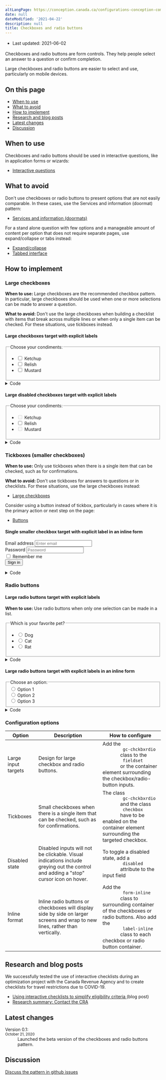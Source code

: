 ```yaml
---
altLangPage: https://conception.canada.ca/configurations-conception-communes/cases-cocher-boutons-radio.html
date: null
dateModified: '2021-04-22'
description: null
title: Checkboxes and radio buttons
---
```



<div class="row">
 <div class="col-md-12 pull-left">
  <ul class="list-inline small mrgn-bttm-sm" id="list-inline-desktop-only" style="line-height:1.65em">
   <li class="mrgn-rght-lg">
    Last updated: 2021-06-02
   </li>
  </ul>
 </div>
</div>

<section>
 <p>
  Checkboxes and radio buttons are form controls. They help people select an answer to a question or confirm completion.
 </p>
 <p>
  Large checkboxes and radio buttons are easier to select and use, particularly on mobile devices.
 </p>
 <section>
  <h2>
   On this page
  </h2>
  <ul>
   <li>
    <a href="#use">
     When to use
    </a>
   </li>
   <li>
    <a href="#avoid">
     What to avoid
    </a>
   </li>
   <li>
    <a href="#implement">
     How to implement
    </a>
   </li>
   <li>
    <a href="#research">
     Research and blog posts
    </a>
   </li>
   <li>
    <a href="#latest">
     Latest changes
    </a>
   </li>
   <li>
    <a href="#discuss">
     Discussion
    </a>
   </li>
  </ul>
 </section>
 <section>
  <h2 id="use">
   When to use
  </h2>
  <p>
   Checkboxes and radio buttons should be used in interactive questions, like in application forms or wizards:
  </p>
  <ul>
   <li>
    <a href="./interactive-questions.html">
     Interactive questions
    </a>
   </li>
  </ul>
 </section>
 <section>
  <h2 id="avoid">
   What to avoid
  </h2>
  <p>
   Don't use checkboxes or radio buttons to present options that are not easily comparable. In these cases, use the Services and information (doormat) pattern:
  </p>
  <ul>
   <li>
    <a href="./services-information.html">
     Services and information (doormats)
    </a>
   </li>
  </ul>
  <p>
   For a stand alone question with few options and a manageable amount of content per option that does not require separate pages, use expand/collapse or tabs instead:
  </p>
  <ul>
   <li>
    <a href="./collapsible-content.html">
     Expand/collapse
    </a>
   </li>
   <li>
    <a href="./tabbed-interface.html">
     Tabbed interface
    </a>
   </li>
  </ul>
 </section>
 <section>
  <h2 id="implement">
   How to implement
  </h2>
  <h3 id="large-checkboxes">
   Large checkboxes
  </h3>
  <p>
   <b>
    When to use:
   </b>
   Large checkboxes are the recommended checkbox pattern. In particular, large checkboxes should be used when one or more selections can be made to answer a question.
  </p>
  <p>
   <b>
    What to avoid:
   </b>
   Don't use the large checkboxes when building a checklist with items that break across multiple lines or when only a single item can be checked. For these situations, use tickboxes instead.
  </p>
  <section>
   <h4>
    Large checkboxes target with explicit labels
   </h4>
   <div class="panel panel-default pattern-demo">
    <div class="panel-body">
     <fieldset class="gc-chckbxrdio">
      <legend>
       Choose your condiments:
      </legend>
      <ul class="list-unstyled lst-spcd-2">
       <li class="checkbox">
        <input id="cond1" type="checkbox"/>
        <label for="cond1">
         Ketchup
        </label>
       </li>
       <li class="checkbox">
        <input id="cond2" type="checkbox"/>
        <label for="cond2">
         Relish
        </label>
       </li>
       <li class="checkbox">
        <input id="cond3" type="checkbox"/>
        <label for="cond3">
         Mustard
        </label>
       </li>
      </ul>
     </fieldset>
    </div>
   </div>
   <details>
    <summary>
     Code
    </summary>
    <details>
     <summary>
      HTML
     </summary>
     <pre><code>&lt;fieldset class="gc-chckbxrdio"&gt;
	&lt;legend&gt;Choose your condiments:&lt;/legend&gt;
	&lt;ul class="list-unstyled lst-spcd-2"&gt;
		&lt;li class="checkbox"&gt;
			&lt;input type="checkbox" id="cond1"&gt;
			&lt;label for="cond1"&gt;Ketchup&lt;/label&gt;
		&lt;/li&gt;
		&lt;li class="checkbox"&gt;
			&lt;input type="checkbox" id="cond2"&gt;
			&lt;label for="cond2"&gt;Relish&lt;/label&gt;
		&lt;/li&gt;
		&lt;li class="checkbox"&gt;
			&lt;input type="checkbox" id="cond3"&gt;
			&lt;label for="cond3"&gt;Mustard&lt;/label&gt;
		&lt;/li&gt;
	&lt;/ul&gt;
&lt;/fieldset&gt;</code></pre>
    </details>
    <details>
     <summary>
      CSS
     </summary>
     <pre><code>.gc-chckbxrdio label {
  cursor: pointer;
  display: block;
  font-size: 20px;
}

.gc-chckbxrdio legend {
  float: none;
  font-size: 22px;
  font-weight: 700;
  margin-bottom: 15px;
  margin-top: 0;
}

.gc-chckbxrdio input[type="checkbox"] {
  border: 0;
  clip: rect(0 0 0 0);
  height: 1px;
  margin: -1px;
  overflow: hidden;
  padding: 0;
  position: absolute;
  width: 1px;
}

.gc-chckbxrdio input[type="checkbox"][disabled] + label {
  cursor: not-allowed;
  opacity: .5;
}

.gc-chckbxrdio input[type="checkbox"] + label {
  display: inline-block;
  line-height: 2;
  margin-left: 36px;
  width: auto;
}

.gc-chckbxrdio input[type="checkbox"] + label::before {
  border: 4px solid #fff;
  -webkit-box-shadow: 0 0 0 2px #000;
          box-shadow: 0 0 0 2px #000;
  content: "";
  display: inline-block;
  height: 36px;
  left: 0;
  position: absolute;
  top: 2px;
  width: 36px;
}

.gc-chckbxrdio input[type="checkbox"] + label:hover::before {
  background-image: -webkit-gradient(linear, left top, left bottom, from(#e6e5e5), color-stop(50%, white));

  background-image: linear-gradient(to bottom, #e6e5e5, white 50%);
}

.gc-chckbxrdio input[type="checkbox"]:focus + label::before {
  -webkit-box-shadow: 0 0 0 2px #000, 0 0 8px 4px #3b99fc;
          box-shadow: 0 0 0 2px #000, 0 0 8px 4px #3b99fc;
}

.gc-chckbxrdio.checkbox input[type="checkbox"] + label,
.gc-chckbxrdio.checkbox input[type="checkbox"] + label + ul {
  font-size: 17px;
  min-height: 23px;
}

.gc-chckbxrdio.checkbox input[type="checkbox"] + label::before {
  height: 24px;
  left: 6px;
  top: 4px;
  width: 24px;
}

.gc-chckbxrdio.checkbox input[type="checkbox"]:checked + label::after {
  border-width: 0 3px 3px 0;
  height: 16px;
  left: 14px;
  top: 6px;
  width: 9px;
}

.gc-chckbxrdio input[type="checkbox"]:checked + label::after {
  border-color: #333;
  border-style: solid;
  border-width: 0 5px 5px 0;
  content: "";
  display: inline-block;
  height: 26px;
  left: 12px;
  position: absolute;
  top: 4px;
  -webkit-transform: rotate(45deg);
          transform: rotate(45deg);
  width: 13px;
}</code></pre>
    </details>
   </details>
   <h4>
    Large disabled checkboxes target with explicit labels
   </h4>
   <div class="panel panel-default pattern-demo">
    <div class="panel-body">
     <fieldset class="gc-chckbxrdio">
      <legend>
       Choose your condiments:
      </legend>
      <ul class="list-unstyled lst-spcd-2">
       <li class="checkbox">
        <input disabled="" id="cond4" type="checkbox"/>
        <label for="cond4">
         Ketchup
        </label>
       </li>
       <li class="checkbox">
        <input id="cond5" type="checkbox"/>
        <label for="cond5">
         Relish
        </label>
       </li>
       <li class="checkbox">
        <input disabled="" id="cond6" type="checkbox"/>
        <label for="cond6">
         Mustard
        </label>
       </li>
      </ul>
     </fieldset>
    </div>
   </div>
   <details>
    <summary>
     Code
    </summary>
    <details>
     <summary>
      HTML
     </summary>
     <pre><code>&lt;fieldset class="gc-chckbxrdio"&gt;
	&lt;legend&gt;Choose your condiments:;&lt;/legend&gt;
	&lt;ul class="list-unstyled lst-spcd-2"&gt;
		&lt;li class="checkbox"&gt;
			&lt;input type="checkbox" id="cond4" disabled&gt;
			&lt;label for="cond1"&gt;Ketchup&lt;/label&gt;
		&lt;/li&gt;
		&lt;li class="checkbox"&gt;
			&lt;input type="checkbox" id="cond5"&gt;
			&lt;label for="cond2"&gt;Relish&lt;/label&gt;
		&lt;/li&gt;
		&lt;li class="checkbox"&gt;
			&lt;input type="checkbox" id="cond6" disabled&gt;
			&lt;label for="cond3"&gt;Mustard&lt;/label&gt;
		&lt;/li&gt;
	&lt;/ul&gt;
&lt;/fieldset&gt;</code></pre>
    </details>
    <details>
     <summary>
      CSS
     </summary>
     <pre><code>.gc-chckbxrdio label {
  cursor: pointer;
  display: block;
  font-size: 20px;
}

.gc-chckbxrdio legend {
  float: none;
  font-size: 22px;
  font-weight: 700;
  margin-bottom: 15px;
  margin-top: 0;
}

.gc-chckbxrdio input[type="checkbox"] {
  border: 0;
  clip: rect(0 0 0 0);
  height: 1px;
  margin: -1px;
  overflow: hidden;
  padding: 0;
  position: absolute;
  width: 1px;
}

.gc-chckbxrdio input[type="checkbox"][disabled] + label {
  cursor: not-allowed;
  opacity: .5;
}

.gc-chckbxrdio input[type="checkbox"] + label {
  display: inline-block;
  line-height: 2;
  margin-left: 36px;
  width: auto;
}

.gc-chckbxrdio input[type="checkbox"] + label::before {
  border: 4px solid #fff;
  -webkit-box-shadow: 0 0 0 2px #000;
          box-shadow: 0 0 0 2px #000;
  content: "";
  display: inline-block;
  height: 36px;
  left: 0;
  position: absolute;
  top: 2px;
  width: 36px;
}

.gc-chckbxrdio input[type="checkbox"] + label:hover::before {
  background-image: -webkit-gradient(linear, left top, left bottom, from(#e6e5e5), color-stop(50%, white));
  background-image: linear-gradient(to bottom, #e6e5e5, white 50%);
}

.gc-chckbxrdio input[type="checkbox"]:focus + label::before {
  -webkit-box-shadow: 0 0 0 2px #000, 0 0 8px 4px #3b99fc;
          box-shadow: 0 0 0 2px #000, 0 0 8px 4px #3b99fc;
}

.gc-chckbxrdio.checkbox input[type="checkbox"] + label,
.gc-chckbxrdio.checkbox input[type="checkbox"] + label + ul {
  font-size: 17px;
  min-height: 23px;
}

.gc-chckbxrdio.checkbox input[type="checkbox"] + label::before {
  height: 24px;
  left: 6px;
  top: 4px;
  width: 24px;
}

.gc-chckbxrdio.checkbox input[type="checkbox"]:checked + label::after {
  border-width: 0 3px 3px 0;
  height: 16px;
  left: 14px;
  top: 6px;
  width: 9px;
}

.gc-chckbxrdio input[type="checkbox"]:checked + label::after {
  border-color: #333;
  border-style: solid;
  border-width: 0 5px 5px 0;
  content: "";
  display: inline-block;
  height: 26px;
  left: 12px;
  position: absolute;
  top: 4px;
  -webkit-transform: rotate(45deg);
          transform: rotate(45deg);
  width: 13px;
}</code></pre>
    </details>
   </details>
  </section>
  <section>
   <h3 id="small-checkboxes">
    Tickboxes (smaller checkboxes)
   </h3>
   <p>
    <b>
     When to use:
    </b>
    Only use tickboxes when there is a single item that can be checked, such as for confirmations.
   </p>
   <p>
    <b>
     What to avoid:
    </b>
    Don't use tickboxes for answers to questions or in checklists. For these situations, use the large checkboxes instead:
   </p>
   <ul>
    <li>
     <a href="#large-checkboxes">
      Large checkboxes
     </a>
    </li>
   </ul>
   <p>
    Consider using a button instead of tickbox, particularly in cases where it is the primary action or next step on the page:
   </p>
   <ul>
    <li>
     <a href="./buttons.html">
      Buttons
     </a>
    </li>
   </ul>
   <h4>
    Single smaller checkbox target with explicit label in an inline form
   </h4>
   <div class="panel panel-default pattern-demo">
    <div class="panel-body">
     <form action="#" class="form-inline" method="get">
      <div class="form-group">
       <label class="wb-inv" for="exampleInputEmail2">
        Email address
       </label>
       <input class="form-control" id="exampleInputEmail2" placeholder="Enter email" type="email">
       </input>
      </div>
      <div class="form-group">
       <label class="wb-inv" for="exampleInputPassword2">
        Password
       </label>
       <input class="form-control" id="exampleInputPassword2" placeholder="Password" type="password">
       </input>
      </div>
      <div class="checkbox gc-chckbxrdio">
       <input id="remember2" type="checkbox">
        <label for="remember2">
         Remember me
        </label>
       </input>
      </div>
      <button class="btn btn-default" type="submit">
       Sign in
      </button>
     </form>
    </div>
   </div>
   <details>
    <summary>
     Code
    </summary>
    <details>
     <summary>
      HTML
     </summary>
     <pre class="mrgn-tp-md"><code>&lt;form class="form-inline" method="get" action="#"&gt;
	&lt;div class="form-group"&gt;
		&lt;label class="wb-inv" for="exampleInputEmail2"&gt;Email address&lt;/label&gt;
		&lt;input type="email" class="form-control" id="exampleInputEmail2" placeholder="Enter email" /&gt;
	&lt;/div&gt;
	&lt;div class="form-group"&gt;
		&lt;label class="wb-inv" for="exampleInputPassword2"&gt;Password&lt;/label&gt;
		&lt;input type="password" class="form-control" id="exampleInputPassword2" placeholder="Password" /&gt;
	&lt;/div&gt;
	&lt;div class="checkbox gc-chckbxrdio"&gt;
		&lt;input id="remember2" type="checkbox" /&gt;
		&lt;label for="remember2"&gt;Remember me&lt;/label&gt;
	&lt;/div&gt;
	&lt;button type="submit" class="btn btn-default"&gt;Sign in&lt;/button&gt;
&lt;/form&gt;</code></pre>
    </details>
    <details>
     <summary>
      CSS
     </summary>
     <pre><code>.gc-chckbxrdio label {
  cursor: pointer;
  display: block;
  font-size: 20px;
}

.gc-chckbxrdio legend {
  float: none;
  font-size: 22px;
  font-weight: 700;
  margin-bottom: 15px;
  margin-top: 0;
}

.gc-chckbxrdio input[type="checkbox"] {
  border: 0;
  clip: rect(0 0 0 0);
  height: 1px;
  margin: -1px;
  overflow: hidden;
  padding: 0;
  position: absolute;
  width: 1px;
}

.gc-chckbxrdio input[type="checkbox"][disabled] + label {
  cursor: not-allowed;
  opacity: .5;
}

.gc-chckbxrdio input[type="checkbox"] + label {
  display: inline-block;
  line-height: 2;
  margin-left: 36px;
  width: auto;
}

.gc-chckbxrdio input[type="checkbox"] + label::before {
  border: 4px solid #fff;
  -webkit-box-shadow: 0 0 0 2px #000;
          box-shadow: 0 0 0 2px #000;
  content: "";
  display: inline-block;
  height: 36px;
  left: 0;
  position: absolute;
  top: 2px;
  width: 36px;
}

.gc-chckbxrdio input[type="checkbox"] + label:hover::before {
  background-image: -webkit-gradient(linear, left top, left bottom, from(#e6e5e5), color-stop(50%, white));
  background-image: linear-gradient(to bottom, #e6e5e5, white 50%);
}

.gc-chckbxrdio input[type="checkbox"]:focus + label::before {
  -webkit-box-shadow: 0 0 0 2px #000, 0 0 8px 4px #3b99fc;
          box-shadow: 0 0 0 2px #000, 0 0 8px 4px #3b99fc;
}

.gc-chckbxrdio.checkbox input[type="checkbox"] + label,
.gc-chckbxrdio.checkbox input[type="checkbox"] + label + ul {
  font-size: 17px;
  min-height: 23px;
}

.gc-chckbxrdio.checkbox input[type="checkbox"] + label::before {
  height: 24px;
  left: 6px;
  top: 4px;
  width: 24px;
}

.gc-chckbxrdio.checkbox input[type="checkbox"]:checked + label::after {
  border-width: 0 3px 3px 0;
  height: 16px;
  left: 14px;
  top: 6px;
  width: 9px;
}

.gc-chckbxrdio input[type="checkbox"]:checked + label::after {
  border-color: #333;
  border-style: solid;
  border-width: 0 5px 5px 0;
  content: "";
  display: inline-block;
  height: 26px;
  left: 12px;
  position: absolute;
  top: 4px;
  -webkit-transform: rotate(45deg);
          transform: rotate(45deg);
  width: 13px;
}

.gc-chckbxrdio.form-inline .label-inline {
  padding-right: 20px;
}

.gc-chckbxrdio.form-inline .label-inline label {
  padding-left: 10px;
}</code></pre>
    </details>
   </details>
  </section>
  <section>
   <h3>
    Radio buttons
   </h3>
   <h4>
    Large radio buttons target with explicit labels
   </h4>
   <p>
    <b>
     When to use:
    </b>
    Use radio buttons when only one selection can be made in a list.
   </p>
   <div class="panel panel-default pattern-demo">
    <div class="panel-body">
     <fieldset class="gc-chckbxrdio">
      <legend>
       Which is your favorite pet?
      </legend>
      <ul class="list-unstyled lst-spcd-2">
       <li class="radio">
        <input id="animal-1" name="animal" type="radio"/>
        <label for="animal-1">
         Dog
        </label>
       </li>
       <li class="radio">
        <input id="animal-2" name="animal" type="radio"/>
        <label for="animal-2">
         Cat
        </label>
       </li>
       <li class="radio">
        <input id="animal-3" name="animal" type="radio"/>
        <label for="animal-3">
         Rat
        </label>
       </li>
      </ul>
     </fieldset>
    </div>
   </div>
   <details>
    <summary>
     Code
    </summary>
    <details>
     <summary>
      HTML
     </summary>
     <pre><code>&lt;fieldset class="gc-chckbxrdio"&gt;
	&lt;legend&gt;Which is your favorite pet?&lt;/legend&gt;
	&lt;ul class="list-unstyled lst-spcd-2"&gt;
		&lt;li class="radio"&gt;
			&lt;input type="radio" name="animal" id="animal-1"&gt;
			&lt;label for="animal-1"&gt;Dog&lt;/label&gt;
		&lt;/li&gt;
		&lt;li class="radio"&gt;
			&lt;input type="radio" name="animal" id="animal-2"&gt;
			&lt;label for="animal-2"&gt;Cat&lt;/label&gt;
		&lt;/li&gt;
		&lt;li class="radio"&gt;
			&lt;input type="radio" name="animal" id="animal-3"&gt;
			&lt;label for="animal-3"&gt;Rat&lt;/label&gt;
		&lt;/li&gt;
	&lt;/ul&gt;
&lt;/fieldset&gt;</code></pre>
    </details>
    <details>
     <summary>
      CSS
     </summary>
     <pre><code>

</code></pre>
    </details>
   </details>
   <h4>
    Large radio buttons target with explicit labels in an inline form
   </h4>
   <div class="panel panel-default pattern-demo">
    <div class="panel-body">
     <fieldset class="gc-chckbxrdio form-inline">
      <legend>
       Choose an option:
      </legend>
      <div class="label-inline">
       <input id="inlineRadio1" name="optradio" type="radio"/>
       <label for="inlineRadio1">
        Option 1
       </label>
      </div>
      <div class="label-inline">
       <input id="inlineRadio2" name="optradio" type="radio"/>
       <label for="inlineRadio2">
        Option 2
       </label>
      </div>
      <div class="label-inline">
       <input id="inlineRadio3" name="optradio" type="radio"/>
       <label for="inlineRadio3">
        Option 3
       </label>
      </div>
     </fieldset>
    </div>
   </div>
   <details>
    <summary>
     Code
    </summary>
    <details>
     <summary>
      HTML
     </summary>
     <pre><code>&lt;fieldset class="gc-chckbxrdio form-inline"&gt;
	&lt;legend&gt;Choose an option&lt;/legend&gt;
	&lt;div class="label-inline"&gt;
		&lt;input id="inlineRadio1" type="radio" name="optradio"&gt;
		&lt;label for="inlineRadio1"&gt;Option 1&lt;/label&gt;
	&lt;/div&gt;
	&lt;div class="label-inline"&gt;
		&lt;input id="inlineRadio2" type="radio" name="optradio"&gt;
		&lt;label for="inlineRadio2"&gt;Option 2&lt;/label&gt;
	&lt;/div&gt;
	&lt;div class="label-inline"&gt;
		&lt;input id="inlineRadio3" type="radio" name="optradio"&gt;
		&lt;label for="inlineRadio3"&gt;Option 3&lt;/label&gt;
	&lt;/div&gt;
&lt;/fieldset&gt;</code></pre>
    </details>
    <details>
     <summary>
      CSS
     </summary>
     <pre><code>.provisional.gc-chckbxrdio label {
	cursor: pointer;
	display: block;
	font-size: 20px;
}
.provisional.gc-chckbxrdio legend {
	float: none;
	font-size: 22px;
	font-weight: 700;
	margin-bottom: 15px;
	margin-top: 0;
}
.provisional.gc-chckbxrdio input[type="radio"] {
	border: 0;
	clip: rect(0 0 0 0);
	height: 1px;
	margin: -1px;
	overflow: hidden;
	padding: 0;
	position: absolute;
	width: 1px;
}
.provisional.gc-chckbxrdio input[type="radio"][disabled] + label {
	cursor: not-allowed;
	opacity: .5;
}
.provisional.gc-chckbxrdio input[type="radio"] + label {
	display: inline-block;
	line-height: 2;
	margin-left: 36px;
	width: auto;
}
.provisional.gc-chckbxrdio input[type="radio"] + label::before {
	border: 4px solid #fff;
	-webkit-box-shadow: 0 0 0 2px #000;
	box-shadow: 0 0 0 2px #000;
	content: "";
	display: inline-block;
	height: 36px;
	left: 0;
	position: absolute;
	top: 2px;
	width: 36px;
}
.provisional.gc-chckbxrdio input[type="radio"] + label:hover::before {
	background-image: -webkit-gradient(linear, left top, left bottom, from(#e6e5e5), color-stop(50%, white));
	background-image: linear-gradient(to bottom, #e6e5e5, white 50%);
}
.provisional.gc-chckbxrdio input[type="radio"]:focus + label::before {
	-webkit-box-shadow: 0 0 0 2px #000, 0 0 8px 4px #3b99fc;
	box-shadow: 0 0 0 2px #000, 0 0 8px 4px #3b99fc;
}
.provisional.gc-chckbxrdio input[type="radio"] + label::before {
	border-radius: 50%;
}
.provisional.gc-chckbxrdio input[type="radio"]:checked + label::before {
	background: #444;
}
.provisional.gc-chckbxrdio.form-inline .label-inline {
	padding-right: 20px;
}
.provisional.gc-chckbxrdio.form-inline .label-inline label {
	padding-left: 10px;
}</code></pre>
    </details>
   </details>
  </section>
  <section>
   <h3 id="configuration">
    Configuration options
   </h3>
   <table class="table">
    <thead>
     <tr>
      <th>
       Option
      </th>
      <th>
       Description
      </th>
      <th>
       How to configure
      </th>
     </tr>
    </thead>
    <tbody>
     <tr>
      <td>
       Large input targets
      </td>
      <td>
       Design for large checkbox and radio buttons.
      </td>
      <td>
       Add the
       <code>
        gc-chckbxrdio
       </code>
       class to the
       <code>
        fieldset
       </code>
       or the container element surrounding the checkbox/radio-button inputs.
      </td>
     </tr>
     <tr>
      <td>
       Tickboxes
      </td>
      <td>
       Small checkboxes when there is a single item that can be checked, such as for confirmations.
      </td>
      <td>
       The class
       <code>
        gc-chckbxrdio
       </code>
       and the class
       <code>
        checkbox
       </code>
       have to be enabled on the container element surrounding the targeted checkbox.
      </td>
     </tr>
     <tr>
      <td>
       Disabled state
      </td>
      <td>
       Disabled inputs will not be clickable. Visual indications include greying out the control and adding a "stop" cursor icon on hover.
      </td>
      <td>
       To toggle a disabled state, add a
       <code>
        disabled
       </code>
       attribute to the input field
      </td>
     </tr>
     <tr>
      <td>
       Inline format
      </td>
      <td>
       Inline radio buttons or checkboxes will display side by side on larger screens and wrap to new lines, rather than vertically.
      </td>
      <td>
       Add the
       <code>
        form-inline
       </code>
       class to surrounding container of the checkboxes or radio buttons. Also add the
       <code>
        label-inline
       </code>
       class to each checkbox or radio button container.
      </td>
     </tr>
    </tbody>
   </table>
  </section>
  <h2 id="research">
   Research and blog posts
  </h2>
  <p>
   We successfully tested the use of interactive checklists during an optimization project with the Canada Revenue Agency and to create checklists for travel restrictions due to COVID-19.
  </p>
  <ul>
   <li>
    <a href="https://blog.canada.ca/2020/11/12/interactive-checklists.html">
     Using interactive checklists to simplify eligibility criteria
    </a>
    (blog post)
   </li>
   <li>
    <a href="https://blog.canada.ca/research-summaries/cra-contact-us-research-summary.html">
     Research summary: Contact the CRA
    </a>
   </li>
  </ul>
  <section>
   <h2 id="versions">
    Latest changes
   </h2>
   <dl class="dl-horizontal">
    <dt>
     Version 0.1:
     <br/>
     <small>
      <time class="link-muted" datetime="2020-10-21">
       October 21, 2020
      </time>
     </small>
    </dt>
    <dd>
     Launched the beta version of the checkboxes and radio buttons pattern.
    </dd>
   </dl>
  </section>
  <section>
   <h2 id="discuss">
    Discussion
   </h2>
   <p>
    <a href="https://github.com/canada-ca/design-system-systeme-conception/issues">
     Discuss the pattern in github issues
    </a>
   </p>
  </section>
 </section>
</section>
